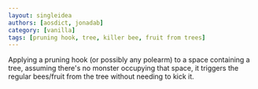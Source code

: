 ```yaml
---
layout: singleidea
authors: [aosdict, jonadab]
category: [vanilla]
tags: [pruning hook, tree, killer bee, fruit from trees]
---
```

Applying a pruning hook (or possibly any polearm) to a space containing a tree, assuming there's no monster occupying that space, it triggers the regular bees/fruit from the tree without needing to kick it.

